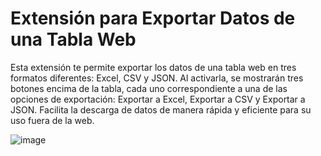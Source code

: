 <h1>Extensión para Exportar Datos de una Tabla Web</h1>

Esta extensión te permite exportar los datos de una tabla web en tres formatos diferentes: Excel, CSV y JSON. Al activarla, se mostrarán tres botones encima de la tabla, cada uno correspondiente a una de las opciones de exportación: Exportar a Excel, Exportar a CSV y Exportar a JSON. Facilita la descarga de datos de manera rápida y eficiente para su uso fuera de la web.

![image](https://github.com/user-attachments/assets/283d043a-3d6d-4275-94e7-3ebce3def997)
